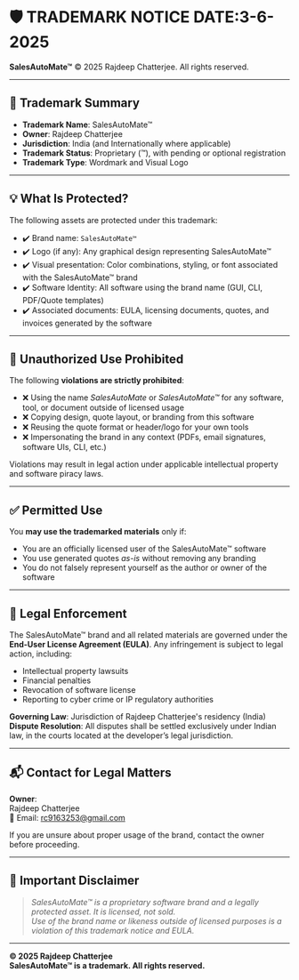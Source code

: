 # 🛡️ TRADEMARK NOTICE        DATE:3-6-2025
**SalesAutoMate™**
© 2025 Rajdeep Chatterjee. All rights reserved.

---

## 🔖 Trademark Summary

- **Trademark Name**: SalesAutoMate™  
- **Owner**: Rajdeep Chatterjee  
- **Jurisdiction**: India (and Internationally where applicable)  
- **Trademark Status**: Proprietary (™), with pending or optional registration  
- **Trademark Type**: Wordmark and Visual Logo  

---

## 💡 What Is Protected?

The following assets are protected under this trademark:

- ✔️ Brand name: `SalesAutoMate™`  
- ✔️ Logo (if any): Any graphical design representing SalesAutoMate™  
- ✔️ Visual presentation: Color combinations, styling, or font associated with the SalesAutoMate™ brand  
- ✔️ Software Identity: All software using the brand name (GUI, CLI, PDF/Quote templates)  
- ✔️ Associated documents: EULA, licensing documents, quotes, and invoices generated by the software  

---

## 🚫 Unauthorized Use Prohibited

The following **violations are strictly prohibited**:

- ❌ Using the name *SalesAutoMate* or *SalesAutoMate™* for any software, tool, or document outside of licensed usage  
- ❌ Copying design, quote layout, or branding from this software  
- ❌ Reusing the quote format or header/logo for your own tools  
- ❌ Impersonating the brand in any context (PDFs, email signatures, software UIs, CLI, etc.)

Violations may result in legal action under applicable intellectual property and software piracy laws.

---

## ✅ Permitted Use

You **may use the trademarked materials** only if:

- You are an officially licensed user of the SalesAutoMate™ software  
- You use generated quotes *as-is* without removing any branding  
- You do not falsely represent yourself as the author or owner of the software  

---

## 📜 Legal Enforcement

The SalesAutoMate™ brand and all related materials are governed under the **End-User License Agreement (EULA)**. Any infringement is subject to legal action, including:

- Intellectual property lawsuits  
- Financial penalties  
- Revocation of software license  
- Reporting to cyber crime or IP regulatory authorities  

**Governing Law**: Jurisdiction of Rajdeep Chatterjee's residency (India)  
**Dispute Resolution**: All disputes shall be settled exclusively under Indian law, in the courts located at the developer’s legal jurisdiction.

---

## 📬 Contact for Legal Matters

**Owner**:  
Rajdeep Chatterjee  
📧 Email: rc9163253@gmail.com  

If you are unsure about proper usage of the brand, contact the owner before proceeding.

---

## 🔐 Important Disclaimer

> *SalesAutoMate™ is a proprietary software brand and a legally protected asset. It is licensed, not sold.*  
> *Use of the brand name or likeness outside of licensed purposes is a violation of this trademark notice and EULA.*

---

**© 2025 Rajdeep Chatterjee**  
**SalesAutoMate™ is a trademark. All rights reserved.**